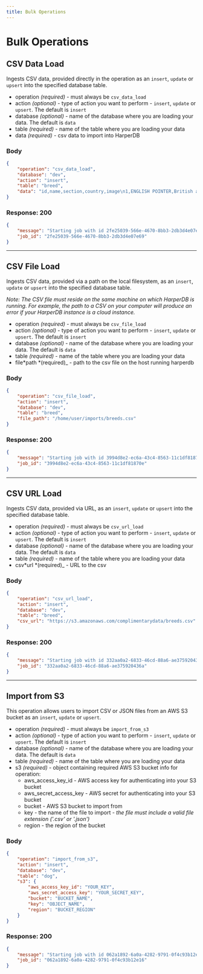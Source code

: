 ```yaml
---
title: Bulk Operations
---
```


# Bulk Operations

## CSV Data Load

Ingests CSV data, provided directly in the operation as an `insert`, `update` or `upsert` into the specified database table.

- operation _(required)_ - must always be `csv_data_load`
- action _(optional)_ - type of action you want to perform - `insert`, `update` or `upsert`. The default is `insert`
- database _(optional)_ - name of the database where you are loading your data. The default is `data`
- table _(required)_ - name of the table where you are loading your data
- data _(required)_ - csv data to import into HarperDB

### Body

```json
{
	"operation": "csv_data_load",
	"database": "dev",
	"action": "insert",
	"table": "breed",
	"data": "id,name,section,country,image\n1,ENGLISH POINTER,British and Irish Pointers and Setters,GREAT BRITAIN,https://www.fci.be/Nomenclature/Illustrations/001g07.jpg\n2,ENGLISH SETTER,British and Irish Pointers and Setters,GREAT BRITAIN,https://www.fci.be/Nomenclature/Illustrations/002g07.jpg\n3,KERRY BLUE TERRIER,Large and medium sized Terriers,IRELAND,\n"
}
```

### Response: 200

```json
{
	"message": "Starting job with id 2fe25039-566e-4670-8bb3-2db3d4e07e69",
	"job_id": "2fe25039-566e-4670-8bb3-2db3d4e07e69"
}
```

---

## CSV File Load

Ingests CSV data, provided via a path on the local filesystem, as an `insert`, `update` or `upsert` into the specified database table.

_Note: The CSV file must reside on the same machine on which HarperDB is running. For example, the path to a CSV on your computer will produce an error if your HarperDB instance is a cloud instance._

- operation _(required)_ - must always be `csv_file_load`
- action _(optional)_ - type of action you want to perform - `insert`, `update` or `upsert`. The default is `insert`
- database _(optional)_ - name of the database where you are loading your data. The default is `data`
- table _(required)_ - name of the table where you are loading your data
- file*path *(required)\_ - path to the csv file on the host running harperdb

### Body

```json
{
	"operation": "csv_file_load",
	"action": "insert",
	"database": "dev",
	"table": "breed",
	"file_path": "/home/user/imports/breeds.csv"
}
```

### Response: 200

```json
{
	"message": "Starting job with id 3994d8e2-ec6a-43c4-8563-11c1df81870e",
	"job_id": "3994d8e2-ec6a-43c4-8563-11c1df81870e"
}
```

---

## CSV URL Load

Ingests CSV data, provided via URL, as an `insert`, `update` or `upsert` into the specified database table.

- operation _(required)_ - must always be `csv_url_load`
- action _(optional)_ - type of action you want to perform - `insert`, `update` or `upsert`. The default is `insert`
- database _(optional)_ - name of the database where you are loading your data. The default is `data`
- table _(required)_ - name of the table where you are loading your data
- csv*url *(required)\_ - URL to the csv

### Body

```json
{
	"operation": "csv_url_load",
	"action": "insert",
	"database": "dev",
	"table": "breed",
	"csv_url": "https://s3.amazonaws.com/complimentarydata/breeds.csv"
}
```

### Response: 200

```json
{
	"message": "Starting job with id 332aa0a2-6833-46cd-88a6-ae375920436a",
	"job_id": "332aa0a2-6833-46cd-88a6-ae375920436a"
}
```

---

## Import from S3

This operation allows users to import CSV or JSON files from an AWS S3 bucket as an `insert`, `update` or `upsert`.

- operation _(required)_ - must always be `import_from_s3`
- action _(optional)_ - type of action you want to perform - `insert`, `update` or `upsert`. The default is `insert`
- database _(optional)_ - name of the database where you are loading your data. The default is `data`
- table _(required)_ - name of the table where you are loading your data
- s3 _(required)_ - object containing required AWS S3 bucket info for operation:
  - aws_access_key_id - AWS access key for authenticating into your S3 bucket
  - aws_secret_access_key - AWS secret for authenticating into your S3 bucket
  - bucket - AWS S3 bucket to import from
  - key - the name of the file to import - _the file must include a valid file extension ('.csv' or '.json')_
  - region - the region of the bucket

### Body

```json
{
	"operation": "import_from_s3",
	"action": "insert",
	"database": "dev",
	"table": "dog",
	"s3": {
		"aws_access_key_id": "YOUR_KEY",
		"aws_secret_access_key": "YOUR_SECRET_KEY",
		"bucket": "BUCKET_NAME",
		"key": "OBJECT_NAME",
		"region": "BUCKET_REGION"
	}
}
```

### Response: 200

```json
{
	"message": "Starting job with id 062a1892-6a0a-4282-9791-0f4c93b12e16",
	"job_id": "062a1892-6a0a-4282-9791-0f4c93b12e16"
}
```
